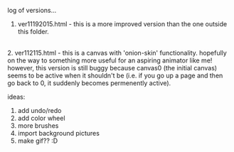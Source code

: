 log of versions...  
1. ver11192015.html - this is a more improved version than the one outside this folder.  
<br>
2. ver112115.html - this is a canvas with 'onion-skin' functionality. hopefully on the way to something more useful for an aspiring animator like me! however, this version is still buggy because canvas0 (the initial canvas) seems to be active when it shouldn't be (i.e. if you go up a page and then go back to 0, it suddenly becomes permenently active).

ideas:  
1. add undo/redo     
2. add color wheel  
3. more brushes  
4. import background pictures  
5. make gif?? :D  

